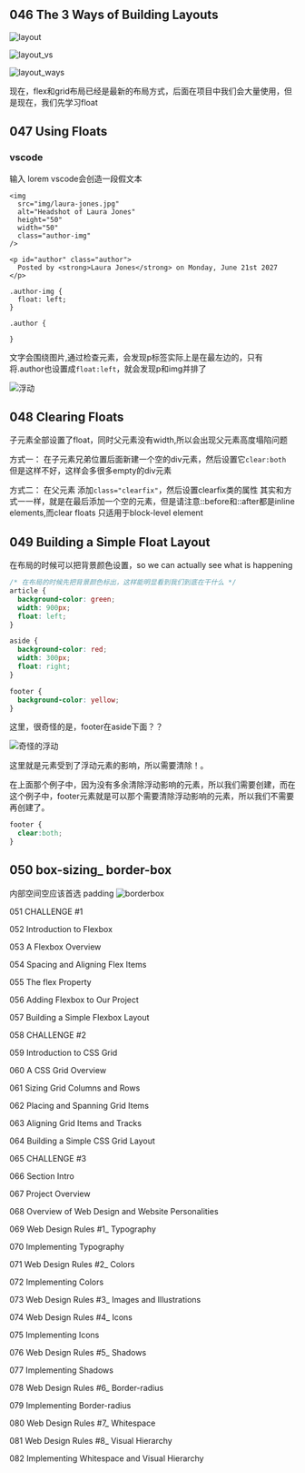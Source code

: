 ## 046 The 3 Ways of Building Layouts
![layout](img\layout.png)

![layout_vs](img\layout_vs.png)

![layout_ways](img\layout_ways.png)

现在，flex和grid布局已经是最新的布局方式，后面在项目中我们会大量使用，但是现在，我们先学习float

## 047 Using Floats

### vscode
输入 lorem vscode会创造一段假文本

```
<img
  src="img/laura-jones.jpg"
  alt="Headshot of Laura Jones"
  height="50"
  width="50"
  class="author-img"
/>

<p id="author" class="author">
  Posted by <strong>Laura Jones</strong> on Monday, June 21st 2027
</p>

.author-img {
  float: left;
}

.author {
  
}
```
文字会围绕图片,通过检查元素，会发现p标签实际上是在最左边的，只有将.author也设置成`float:left`，就会发现p和img并排了

![浮动](img\浮动.png)


## 048 Clearing Floats
子元素全部设置了float，同时父元素没有width,所以会出现父元素高度塌陷问题

方式一：
在子元素兄弟位置后面新建一个空的div元素，然后设置它`clear:both`
但是这样不好，这样会多很多empty的div元素

方式二：
在父元素 添加`class="clearfix"`，然后设置clearfix类的属性
其实和方式一一样，就是在最后添加一个空的元素，但是请注意::before和::after都是inline elements,而clear floats 只适用于block-level element


## 049 Building a Simple Float Layout

在布局的时候可以把背景颜色设置，so we can actually see what is happening


```css
/* 在布局的时候先把背景颜色标出，这样能明显看到我们到底在干什么 */
article {
  background-color: green;
  width: 900px;
  float: left;
}

aside {
  background-color: red;
  width: 300px;
  float: right;
}

footer {
  background-color: yellow;
}
```
这里，很奇怪的是，footer在aside下面？？

![奇怪的浮动](img\奇怪的浮动.png)

这里就是元素受到了浮动元素的影响，所以需要清除！。

在上面那个例子中，因为没有多余清除浮动影响的元素，所以我们需要创建，而在这个例子中，footer元素就是可以那个需要清除浮动影响的元素，所以我们不需要再创建了。
```css
footer {
  clear:both;
}

```

## 050 box-sizing_ border-box
内部空间空应该首选 padding
![borderbox](img\borderbox.png)

051 CHALLENGE #1

052 Introduction to Flexbox

053 A Flexbox Overview

054 Spacing and Aligning Flex Items

055 The flex Property

056 Adding Flexbox to Our Project

057 Building a Simple Flexbox Layout

058 CHALLENGE #2

059 Introduction to CSS Grid

060 A CSS Grid Overview

061 Sizing Grid Columns and Rows

062 Placing and Spanning Grid Items

063 Aligning Grid Items and Tracks

064 Building a Simple CSS Grid Layout

065 CHALLENGE #3

066 Section Intro

067 Project Overview

068 Overview of Web Design and Website Personalities

069 Web Design Rules #1_ Typography

070 Implementing Typography

071 Web Design Rules #2_ Colors


072 Implementing Colors


073 Web Design Rules #3_ Images and Illustrations

074 Web Design Rules #4_ Icons

075 Implementing Icons

076 Web Design Rules #5_ Shadows

077 Implementing Shadows

078 Web Design Rules #6_ Border-radius

079 Implementing Border-radius

080 Web Design Rules #7_ Whitespace

081 Web Design Rules #8_ Visual Hierarchy

082 Implementing Whitespace and Visual Hierarchy
